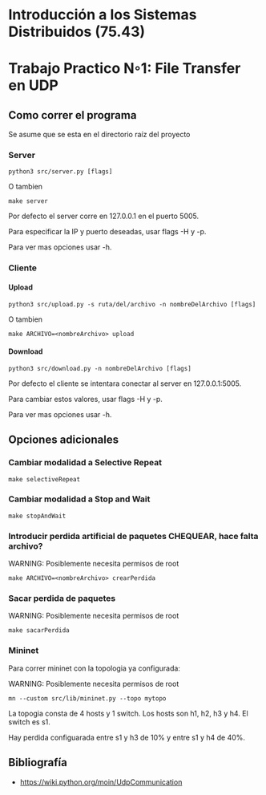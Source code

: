 # Introducción a los Sistemas Distribuidos (75.43) 


# Trabajo Practico N◦1: File Transfer en UDP

## Como correr el programa

Se asume que se esta en el directorio raíz del proyecto

### Server
```
python3 src/server.py [flags]
```
O tambien
```terminal
make server
```

Por defecto el server corre en 127.0.0.1 en el puerto 5005.

Para especificar la IP y puerto deseadas, usar flags -H y -p.

Para ver mas opciones usar -h.

### Cliente
#### Upload
```
python3 src/upload.py -s ruta/del/archivo -n nombreDelArchivo [flags]
```
O tambien
```terminal
make ARCHIVO=<nombreArchivo> upload 
```

#### Download
```
python3 src/download.py -n nombreDelArchivo [flags]
```

Por defecto el cliente se intentara conectar al server en
127.0.0.1:5005.

Para cambiar estos valores, usar flags -H y -p.

Para ver mas opciones usar -h.

## Opciones adicionales
### Cambiar modalidad a Selective Repeat
```terminal
make selectiveRepeat
```

### Cambiar modalidad a Stop and Wait
```terminal
make stopAndWait
```

### Introducir perdida artificial de paquetes CHEQUEAR, hace falta archivo?
WARNING: Posiblemente necesita permisos de root
```terminal
make ARCHIVO=<nombreArchivo> crearPerdida
```
### Sacar perdida de paquetes
WARNING: Posiblemente necesita permisos de root
```terminal
make sacarPerdida
```

### Mininet
Para correr mininet con la topologia ya configurada:

WARNING: Posiblemente necesita permisos de root
```
mn --custom src/lib/mininet.py --topo mytopo
```

La topogia consta de 4 hosts y 1 switch. Los hosts son h1, h2, h3 y h4. El switch es s1.

Hay perdida configuarada entre s1 y h3 de 10% y entre s1 y h4 de 40%.

## Bibliografía
- https://wiki.python.org/moin/UdpCommunication
